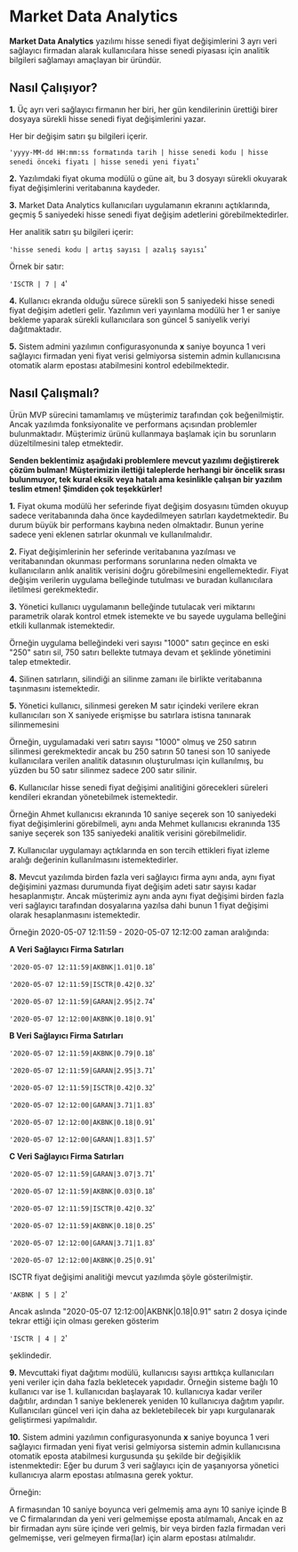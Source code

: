 # Market Data Analytics

**Market Data Analytics** yazılımı hisse senedi fiyat değişimlerini 3 ayrı veri sağlayıcı firmadan alarak kullanıcılara hisse senedi piyasası için analitik bilgileri sağlamayı amaçlayan bir üründür.

## Nasıl Çalışıyor?

 **1.**  Üç ayrı veri sağlayıcı firmanın her biri, her gün kendilerinin ürettiği birer dosyaya sürekli hisse senedi fiyat değişimlerini yazar.

Her bir değişim satırı şu bilgileri içerir.

`'yyyy-MM-dd HH:mm:ss formatında tarih | hisse senedi kodu | hisse senedi önceki fiyatı	| hisse senedi yeni fiyatı`'

 **2.**  Yazılımdaki fiyat okuma modülü o güne ait, bu 3 dosyayı sürekli okuyarak fiyat değişimlerini veritabanına kaydeder.
 
**3.** Market Data Analytics kullanıcıları uygulamanın ekranını açtıklarında, geçmiş 5 saniyedeki hisse senedi fiyat değişim adetlerini görebilmektedirler.

Her analitik satırı şu bilgileri içerir:

`'hisse senedi kodu | artış sayısı | azalış sayısı`'

Örnek bir satır:

`'ISCTR | 7 | 4`'

**4.** Kullanıcı ekranda olduğu sürece sürekli son 5 saniyedeki hisse senedi fiyat değişim adetleri gelir. Yazılımın veri yayınlama modülü her 1 er saniye bekleme yaparak sürekli kullanıcılara son güncel 5 saniyelik veriyi dağıtmaktadır.

**5.** Sistem admini yazılımın configurasyonunda **x** saniye boyunca 1 veri sağlayıcı firmadan yeni fiyat verisi gelmiyorsa sistemin admin kullanıcısına otomatik alarm epostası atabilmesini kontrol edebilmektedir.

## Nasıl Çalışmalı?

Ürün MVP sürecini tamamlamış ve müşterimiz tarafından çok beğenilmiştir. Ancak yazılımda fonksiyonalite ve performans açısından problemler bulunmaktadır. Müşterimiz ürünü kullanmaya başlamak için bu sorunların düzeltilmesini talep etmektedir.

**Senden beklentimiz aşağıdaki problemlere mevcut yazılımı değiştirerek çözüm bulman!
Müşterimizin ilettiği taleplerde herhangi bir öncelik sırası bulunmuyor, tek kural eksik veya hatalı ama kesinlikle çalışan bir yazılım teslim etmen!
Şimdiden çok teşekkürler!**

**1.** Fiyat okuma modülü her seferinde fiyat değişim dosyasını tümden okuyup sadece veritabanında daha önce kaydedilmeyen satırları kaydetmektedir. Bu durum büyük bir performans kaybına neden olmaktadır. Bunun yerine sadece yeni eklenen satırlar okunmalı ve kullanılmalıdır.

**2.** Fiyat değişimlerinin her seferinde veritabanına yazılması ve veritabanından okunması performans sorunlarına neden olmakta ve kullanıcıların anlık analitik verisini doğru görebilmesini engellemektedir.
Fiyat değişim verilerin uygulama belleğinde tutulması ve buradan kullanıcılara iletilmesi gerekmektedir.

**3.** Yönetici kullanıcı uygulamanın belleğinde tutulacak veri miktarını parametrik olarak kontrol etmek istemekte ve bu sayede uygulama belleğini etkili kullanmak istemektedir.

Örneğin uygulama belleğindeki veri sayısı "1000" satırı geçince en eski "250" satırı sil, 750 satırı bellekte tutmaya devam et şeklinde yönetimini talep etmektedir.
   
**4.** Silinen satırların, silindiği an silinme zamanı ile birlikte veritabanına taşınmasını istemektedir.

**5.** Yönetici kullanıcı, silinmesi gereken M satır içindeki verilere ekran kullanıcıları son X saniyede erişmişse bu satırlara istisna tanınarak silinmemesini

Örneğin, uygulamadaki veri satırı sayısı "1000" olmuş ve 250 satırın silinmesi gerekmektedir ancak bu 250 satırın 50 tanesi son 10 saniyede kullanıcılara verilen analitik datasının oluşturulması için kullanılmış, bu yüzden bu 50 satır silinmez sadece 200 satır silinir.

**6.** Kullanıcılar hisse senedi fiyat değişimi analitiğini görecekleri süreleri kendileri ekrandan yönetebilmek istemektedir.

Örneğin  Ahmet kullanıcısı ekranında 10 saniye seçerek son 10 saniyedeki fiyat değişimlerini görebilmeli, aynı anda Mehmet kullanıcısı ekranında 135 saniye seçerek son 135 saniyedeki analitik verisini görebilmelidir.

**7.** Kullanıcılar uygulamayı açtıklarında en son tercih ettikleri fiyat izleme aralığı değerinin kullanılmasını istemektedirler.
   
**8.** Mevcut yazılımda birden fazla veri sağlayıcı firma aynı anda, aynı fiyat değişimini yazması durumunda fiyat değişim adeti satır sayısı kadar hesaplanmıştır. Ancak müşterimiz aynı anda aynı fiyat değişimi birden fazla veri 	sağlayıcı tarafından dosyalarına yazılsa dahi bunun 1 fiyat değişimi olarak hesaplanmasını istemektedir.

   Örneğin 2020-05-07 12:11:59 - 2020-05-07 12:12:00 zaman aralığında:
   
**A Veri Sağlayıcı Firma Satırları**
   
`'2020-05-07 12:11:59|AKBNK|1.01|0.18`'

`'2020-05-07 12:11:59|ISCTR|0.42|0.32`'

`'2020-05-07 12:11:59|GARAN|2.95|2.74`'

`'2020-05-07 12:12:00|AKBNK|0.18|0.91`'

   
 **B Veri Sağlayıcı Firma Satırları**
   
`'2020-05-07 12:11:59|AKBNK|0.79|0.18`'

`'2020-05-07 12:11:59|GARAN|2.95|3.71`'

`'2020-05-07 12:11:59|ISCTR|0.42|0.32`'

`'2020-05-07 12:12:00|GARAN|3.71|1.83`'

`'2020-05-07 12:12:00|AKBNK|0.18|0.91`'

`'2020-05-07 12:12:00|GARAN|1.83|1.57`'


 **C Veri Sağlayıcı Firma Satırları**
   
`'2020-05-07 12:11:59|GARAN|3.07|3.71`'

`'2020-05-07 12:11:59|AKBNK|0.03|0.18`'

`'2020-05-07 12:11:59|ISCTR|0.42|0.32`'

`'2020-05-07 12:11:59|AKBNK|0.18|0.25`'

`'2020-05-07 12:12:00|GARAN|3.71|1.83`'

`'2020-05-07 12:12:00|AKBNK|0.25|0.91`'


ISCTR fiyat değişimi analitiği mevcut yazılımda şöyle gösterilmiştir.
   
`'AKBNK | 5 | 2`'
   
 Ancak aslında 
 "2020-05-07 12:12:00|AKBNK|0.18|0.91" satırı 2 dosya içinde tekrar ettiği için olması gereken gösterim
   
 `'ISCTR | 4 | 2`'
 
 şeklindedir.
 
 **9.** Mevcuttaki fiyat dağıtımı modülü, kullanıcısı sayısı arttıkça kullanıcıları yeni veriler için daha fazla bekletecek yapıdadır. Örneğin sisteme bağlı 10 kullanıcı var ise 1. kullanıcıdan başlayarak 10. kullanıcıya kadar veriler dağıtılır, ardından 1 saniye beklenerek yeniden 10 kullanıcıya dağıtım yapılır.
Kullanıcıları güncel veri için daha az bekletebilecek bir yapı kurgulanarak geliştirmesi yapılmalıdır.

**10.** Sistem admini yazılımın configurasyonunda **x** saniye boyunca 1 veri sağlayıcı firmadan yeni fiyat verisi gelmiyorsa sistemin admin kullanıcısına otomatik eposta atabilmesi kurgusunda şu şekilde bir değişiklik istenmektedir:
Eğer bu durum 3 veri sağlayıcı için de yaşanıyorsa yönetici kullanıcıya alarm epostası atılmasına gerek yoktur.


Örneğin:

A firmasından 10 saniye boyunca veri gelmemiş ama aynı 10 saniye içinde B ve C  firmalarından da yeni veri gelmemişse eposta atılmamalı, Ancak en az bir firmadan aynı süre içinde veri gelmiş, bir veya birden fazla firmadan veri gelmemişse, veri gelmeyen firma(lar) için alarm epostası atılmalıdır.

